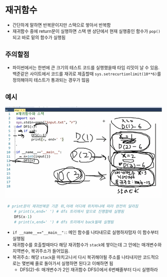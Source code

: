 # 재귀함수

- 간단하게 말하면 반복문이지만 스택으로 쌓아서 반복함
- 재귀함수 중에 return문이 실행하면 스택 맨 상단에서 현재 실행중인 함수가 `pop()`되고 바로 밑의 함수가 실행됨

## 주의할점

- 파이썬에서는 한번에 큰 크기의 테스트 코드를 실행했을때 타임 리밋이 날 수 있음. 백준같은 사이트에서 코드를 재귀로 제출할때 `sys.setrecurtionlimit(10**6)`를 정의해야지 테스트가 통과되는 경우가 많음

## 예시

![image-20221104161237540](assets/image-20221104161237540.png)

```python
 # print문이 재귀반복문 기준 위,아래 어디에 위치하냐에 따라 완전히 달라짐
    # print(x,end=' ') # dfs 트리에서 앞으로 진행할때 실행됨
    DFS(x-1)
    # print(x,end=' ') # dfs 트리에서 back될때 실행됨
```

- `if __name__=="__main__":`: 메인 함수를 나타내므로 실행하자맘자 이 함수부터 실행됨
- 재귀함수를 호출할때마다 해당 재귀함수가 `stack`에 쌓이는데 그 안에는 매개변수와 지역변수, 복귀주소가 들어있음.
- 복귀주소: 해당 `stack`을 마치고나서 다시 복귀해야될 주소를 나타내지만 코드적으로는 몇번째 줄로 돌아가서 실행하면 된다고 이해하면 됨
    - DFS(2)-6: 매개변수가 2인 재귀함수 DFS()에서 6번째줄부터 다시 실행하라